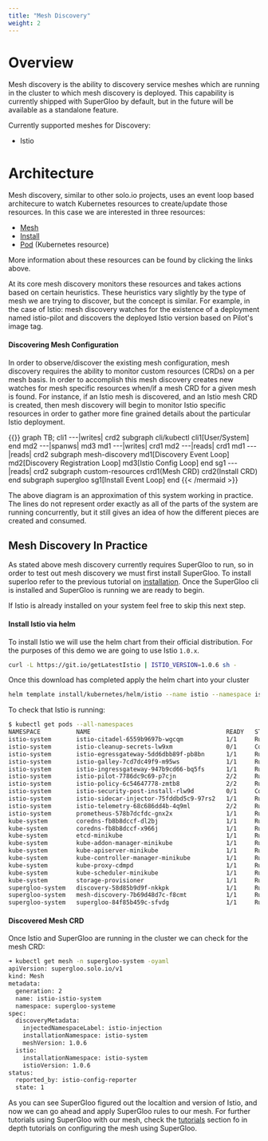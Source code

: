 ```yaml
---
title: "Mesh Discovery"
weight: 2
---
```


# Overview

Mesh discovery is the ability to discovery service meshes which are running in the cluster to which mesh
discovery is deployed. This capability is currently shipped with SuperGloo by default, but in the future
will be available as a standalone feature.

Currently supported meshes for Discovery:

- Istio

# Architecture

Mesh discovery, similar to other solo.io projects, uses an event loop based architecure to watch Kubernetes 
resources to create/update those resources. In this case we are interested in three resources:

* [Mesh](../../v1/github.com/solo-io/supergloo/api/v1/mesh.proto.sk)
* [Install](../../v1/github.com/solo-io/supergloo/api/v1/install.proto.sk)
* [Pod](https://kubernetes.io/docs/reference/generated/kubernetes-api/v1.11/#pod-v1-core) (Kubernetes resource)

More information about these resources can be found by clicking the links above. 

At its core mesh discovery monitors these resources and takes actions based on certain heuristics. These heuristics 
vary slightly by the type of mesh we are trying to discover, but the concept is similar. For example, in the case of Istio: 
mesh discovery watches for the existence of a deployment named istio-pilot and discovers the deployed Istio version based 
on Pilot's image tag.

#### Discovering Mesh Configuration

In order to observe/discover the existing mesh configuration, mesh discovery requires the ability to monitor custom resources (CRDs)
on a per mesh basis. In order to accomplish this mesh discovery creates new watches for mesh specific resources when/if a mesh 
CRD for a given mesh is found. For instance, if an Istio mesh is discovered, and an Istio mesh CRD is created, then mesh 
discovery will begin to monitor Istio specific resources in order to gather more fine grained details about the particular 
Istio deployment.

{{<mermaid>}}
graph TB;
    cli1 ---|writes| crd2
    subgraph cli/kubectl
        cli1[User/System]
    end
    md2 ---|spanws| md3
    md1 ---|writes| crd1
    md2 ---|reads| crd1
    md1 ---|reads| crd2
    subgraph mesh-discovery
        md1[Discovery Event Loop]
        md2[Discovery Registration Loop]
        md3[Istio Config Loop]
    end
    sg1 ---|reads| crd2
    subgraph custom-resources
        crd1(Mesh CRD)
        crd2(Install CRD)
    end
    subgraph supergloo
        sg1[Install Event Loop]
    end
{{< /mermaid >}}

The above diagram is an approximation of this system working in practice. The lines do not represent order exactly as all of the parts 
of the system are running concurrently, but it still gives an idea of how the different pieces are created and consumed.

## Mesh Discovery In Practice

As stated above mesh discovery currently requires SuperGloo to run, so in order to test out mesh discovery we must first install SuperGloo.
To install superloo refer to the previous tutorial on [installation](../install). Once the SuperGloo cli is installed and SuperGloo is 
running we are ready to begin.

If Istio is already installed on your system feel free to skip this next step.

#### Install Istio via helm

To install Istio we will use the helm chart from their official distribution. For the purposes of this demo we are going to use Istio `1.0.x`.

```bash
curl -L https://git.io/getLatestIstio | ISTIO_VERSION=1.0.6 sh -
```

Once this download has completed apply the helm chart into your cluster

```bash
helm template install/kubernetes/helm/istio --name istio --namespace istio-system | kubectl apply -f -
```

To check that Istio is running:

```bash
$ kubectl get pods --all-namespaces
NAMESPACE          NAME                                      READY   STATUS      RESTARTS   AGE
istio-system       istio-citadel-6559b9697b-wgcqm            1/1     Running     0          88s
istio-system       istio-cleanup-secrets-lw9xm               0/1     Completed   0          89s
istio-system       istio-egressgateway-5dd6dbb89f-pb8bn      1/1     Running     0          89s
istio-system       istio-galley-7cd7dc49f9-m95ws             1/1     Running     0          89s
istio-system       istio-ingressgateway-947b9cd66-bq5fs      1/1     Running     0          89s
istio-system       istio-pilot-7786dc9c69-p7cjn              2/2     Running     0          88s
istio-system       istio-policy-6c54647778-zmtb8             2/2     Running     0          88s
istio-system       istio-security-post-install-rlw9d         0/1     Completed   0          89s
istio-system       istio-sidecar-injector-75fddbd5c9-97rs2   1/1     Running     0          88s
istio-system       istio-telemetry-68c686dd4b-4q9ml          2/2     Running     0          88s
istio-system       prometheus-578b7dcfdc-gnx2x               1/1     Running     0          88s
kube-system        coredns-fb8b8dccf-dl2bj                   1/1     Running     0          28h
kube-system        coredns-fb8b8dccf-x966j                   1/1     Running     0          28h
kube-system        etcd-minikube                             1/1     Running     0          28h
kube-system        kube-addon-manager-minikube               1/1     Running     0          28h
kube-system        kube-apiserver-minikube                   1/1     Running     0          28h
kube-system        kube-controller-manager-minikube          1/1     Running     0          28h
kube-system        kube-proxy-cdmpd                          1/1     Running     0          28h
kube-system        kube-scheduler-minikube                   1/1     Running     0          28h
kube-system        storage-provisioner                       1/1     Running     0          28h
supergloo-system   discovery-58d85b9d9f-nkkpk                1/1     Running     0          9s
supergloo-system   mesh-discovery-7b69d48d7c-f8cmt           1/1     Running     0          9s
supergloo-system   supergloo-84f85b459c-sfvdg                1/1     Running     0          9s
```

#### Discovered Mesh CRD

Once Istio and SuperGloo are running in the cluster we can check for the mesh CRD:
```bash 
➜ kubectl get mesh -n supergloo-system -oyaml
apiVersion: supergloo.solo.io/v1
kind: Mesh
metadata:
  generation: 2
  name: istio-istio-system
  namespace: supergloo-systeme
spec:
  discoveryMetadata:
    injectedNamespaceLabel: istio-injection
    installationNamespace: istio-system
    meshVersion: 1.0.6
  istio:
    installationNamespace: istio-system
    istioVersion: 1.0.6
status:
  reported_by: istio-config-reporter
  state: 1
```

As you can see SuperGloo figured out the localtion and version of Istio, and now we can go ahead and apply SuperGloo rules to our mesh.
For further tutorials using SuperGloo with our mesh, check the [tutorials](../tutorials) section fo in depth tutorials on configuring the
mesh using SuperGloo.
